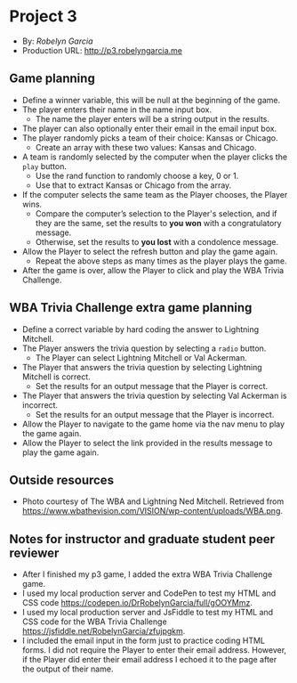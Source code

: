 # Project 3
+ By: *Robelyn Garcia*
+ Production URL: <http://p3.robelyngarcia.me>

## Game planning
* Define a winner variable, this will be null at the beginning of the game.
* The player enters their name in the name input box.
     * The name the player enters will be a string output in the results.
* The player can also optionally enter their email in the email input box.
* The player randomly picks a team of their choice: Kansas or Chicago.
     * Create an array with these two values: Kansas and Chicago.
* A team is randomly selected by the computer when the player clicks the `play` button.
     * Use the rand function to randomly choose a key, 0 or 1.
     * Use that to extract Kansas or Chicago from the array.
* If the computer selects the same team as the Player chooses, the Player wins.
     * Compare the computer’s selection to the Player's selection, and if they are the same, set the results to **you won** with a congratulatory message.
     * Otherwise, set the results to **you lost** with a condolence message.
* Allow the Player to select the refresh button and play the game again.
     * Repeat the above steps as many times as the player plays the game.
* After the game is over, allow the Player to click and play the WBA Trivia Challenge.

## WBA Trivia Challenge extra game planning
* Define a correct variable by hard coding the answer to Lightning Mitchell.
* The Player answers the trivia question by selecting a `radio` button.
     * The Player can select Lightning Mitchell or Val Ackerman.
* The Player that answers the trivia question by selecting Lightning Mitchell is correct.
     * Set the results for an output message that the Player is correct.
* The Player that answers the trivia question by selecting Val Ackerman is incorrect.
     * Set the results for an output message that the Player is incorrect.
* Allow the Player to navigate to the game home via the nav menu to play the game again.
* Allow the Player to select the link provided in the results message to play the game again.

## Outside resources
+ Photo courtesy of The WBA and Lightning Ned Mitchell. Retrieved from <https://www.wbathevision.com/VISION/wp-content/uploads/WBA.png>. 

## Notes for instructor and graduate student peer reviewer
+ After I finished my p3 game, I added the extra WBA Trivia Challenge game.
+ I used my local production server and CodePen to test my HTML and CSS code
<https://codepen.io/DrRobelynGarcia/full/gOOYMmz>.
+ I used my local production server and JsFiddle to test my HTML and CSS code for the WBA Trivia Challenge <https://jsfiddle.net/RobelynGarcia/zfujpgkm>.
+ I included the email input in the form just to practice coding HTML forms. I did not require the Player to enter their email address. However, if the Player did enter their email address I echoed it to the page after the output of their name.
